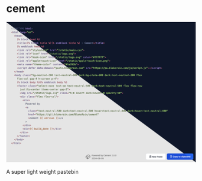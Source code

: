 # cement

<picture>
 <source media="(prefers-color-scheme: dark)" srcset="media/masked-screenshot.png">
 <source media="(prefers-color-scheme: light)" srcset="media/masked-screenshot.png">
 <img alt="Screenshot of Cement displaying a paste" src="media/masked-screenshot.png">
</picture>

A super light weight pastebin
